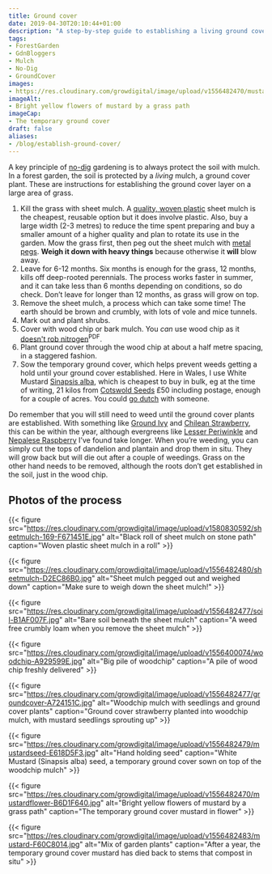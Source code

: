 ```yaml
---
title: Ground cover
date: 2019-04-30T20:10:44+01:00
description: "A step-by-step guide to establishing a living ground cover: to protect the soil, create a habitat for wildlife and provide you with a harvest. Win, win, win."
tags: 
- ForestGarden
- GdnBloggers
- Mulch
- No-Dig
- GroundCover
images: 
- https://res.cloudinary.com/growdigital/image/upload/v1556482470/mustardflower-B6D1F640.jpg
imageAlt: 
- Bright yellow flowers of mustard by a grass path
imageCap:
- The temporary ground cover 
draft: false
aliases:
- /blog/establish-ground-cover/
---
```


A key principle of [no-dig](https://en.wikipedia.org/wiki/No-dig_gardening) gardening is to always protect the soil with mulch. In a forest garden, the soil is protected by a _living_ mulch, a ground cover plant. These are instructions for establishing the ground cover layer on a large area of grass.

1. Kill the grass with sheet mulch. A [quality, woven plastic](https://www.phormium.com/en/applications/horticulture/black-ground-covers) sheet mulch is the cheapest, reusable option but it does involve plastic. Also, buy a large width (2-3 metres) to reduce the time spent preparing and buy a smaller amount of a higher quality and plan to rotate its use in the garden. Mow the grass first, then peg out the sheet mulch with [metal pegs](https://duckduckgo.com/?q=metal+ground+cover+pegs&t=osx&iax=images&ia=images). **Weigh it down with heavy things** because otherwise it **will** blow away.
2. Leave for 6-12 months. Six months is enough for the grass, 12 months, kills off deep-rooted perennials.  The process works faster in summer, and it can take less than 6 months depending on conditions, so do check. Don’t leave for longer than 12 months, as grass will grow on top.
3. Remove the sheet mulch, a process which can take some time! The earth should be brown and crumbly, with lots of vole and mice tunnels. 
4. Mark out and plant shrubs.
5. Cover with wood chip or bark mulch. You _can_ use wood chip as it [doesn't rob nitrogen](https://s3.wp.wsu.edu/uploads/sites/403/2015/03/wood-chips.pdf)<sup>PDF</sup>.
6. Plant ground cover through the wood chip at about a half metre spacing, in a staggered fashion.
7. Sow the temporary ground cover, which helps prevent weeds getting a hold until your ground cover established. Here in Wales, I use White Mustard [Sinapsis alba](https://pfaf.org/user/plant.aspx?latinname=Sinapis+alba), which is cheapest to buy in bulk, eg at the time of writing, 21 kilos from [Cotswold Seeds](https://www.cotswoldseeds.com/products/1584/mustard-sinapsis-alba) £50 including postage, enough for a couple of acres. You could [go dutch](https://en.oxforddictionaries.com/definition/us/go_dutch) with someone.

Do remember that you will still need to weed until the ground cover plants are established. With something like [Ground Ivy](https://pfaf.org/user/plant.aspx?latinname=Glechoma+hederacea) and [Chilean Strawberry](https://pfaf.org/user/plant.aspx?latinname=Fragaria+chiloensis), this can be within the year, although evergreens like [Lesser Periwinkle](https://pfaf.org/user/plant.aspx?latinname=Vinca+minor) and [Nepalese Raspberry](https://pfaf.org/user/plant.aspx?latinname=Rubus+nepalensis) I’ve found take longer. When you’re weeding, you can simply cut the tops of dandelion and plantain and drop them in situ. They will grow back but will die out after a couple of weedings. Grass on the other hand needs to be removed, although the roots don’t get established in the soil, just in the wood chip.

## Photos of the process

{{< figure src="https://res.cloudinary.com/growdigital/image/upload/v1580830592/sheetmulch-169-F671451E.jpg" alt="Black roll of sheet mulch on stone path" caption="Woven plastic sheet mulch in a roll" >}}

{{< figure src="https://res.cloudinary.com/growdigital/image/upload/v1556482480/sheetmulch-D2EC86B0.jpg" alt="Sheet mulch pegged out and weighed down" caption="Make sure to weigh down the sheet mulch!" >}}

{{< figure src="https://res.cloudinary.com/growdigital/image/upload/v1556482477/soil-B1AF007F.jpg" alt="Bare soil beneath the sheet mulch" caption="A weed free crumbly loam when you remove the sheet mulch" >}}

{{< figure src="https://res.cloudinary.com/growdigital/image/upload/v1556400074/woodchip-A929599E.jpg" alt="Big pile of woodchip" caption="A pile of wood chip freshly delivered" >}}

{{< figure src="https://res.cloudinary.com/growdigital/image/upload/v1556482477/groundcover-A724151C.jpg" alt="Woodchip mulch with seedlings and ground cover plants" caption="Ground cover strawberry planted into woodchip mulch, with mustard seedlings sprouting up" >}}

{{< figure src="https://res.cloudinary.com/growdigital/image/upload/v1556482479/mustardseed-E618D5F3.jpg" alt="Hand holding seed" caption="White Mustard (Sinapsis alba) seed, a temporary ground cover sown on top of the woodchip mulch" >}}

{{< figure src="https://res.cloudinary.com/growdigital/image/upload/v1556482470/mustardflower-B6D1F640.jpg" alt="Bright yellow flowers of mustard by a grass path" caption="The temporary ground cover mustard in flower" >}}

{{< figure src="https://res.cloudinary.com/growdigital/image/upload/v1556482483/mustard-F60C8014.jpg" alt="Mix of garden plants" caption="After a year, the temporary ground cover mustard has died back to stems that compost in situ" >}}
